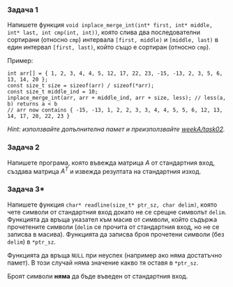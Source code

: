 ### Задача 1

Напишете функция
`void inplace_merge_int(int* first, int* middle, int* last, int cmp(int, int))`,
която слива два последователни сортирани (относно `cmp`) интервала
`[first, middle)` и `[middle, last)` в един интервал `[first, last)`,
който също е сортиран (относно `cmp`).

Пример:
```
int arr[] = { 1, 2, 3, 4, 4, 5, 12, 17, 22, 23, -15, -13, 2, 3, 5, 6, 13, 14, 20 };
const size_t size = sizeof(arr) / sizeof(*arr);
const size_t middle_ind = 10;
inplace_merge_int(arr, arr + middle_ind, arr + size, less); // less(a, b) returns a < b
// arr now contains { -15, -13, 1, 2, 2, 3, 3, 4, 4, 5, 5, 6, 12, 13, 14, 17, 20, 22, 23 }
```

*Hint: използвайте допълнителна памет и преизползвайте [weekA/task02](../week-A/solutions/task02.c).*

### Задача 2

Напишете програма, която въвежда матрица $A$ от стандартния вход, създава матрица $A^T$ и извежда резултата на стандартния изход.

### Задача 3\*

Напишете функция
`char* readline(size_t* ptr_sz, char delim)`, която чете символи от стандартния вход
докато не се срещне символът `delim`. Функцията да връща указател към масив от символи,
който съдържа прочетените символи (`delim` се прочита от стандартния вход, но не се записва в масива).
Функцията да записва броя прочетени символи (без `delim`) в `*ptr_sz`.

Функцията да връща `NULL` при неуспех (например ако няма достатъчно памет).
В този случай няма значение какво тя оставя в `*ptr_sz`.

Броят символи **няма** да бъде въведен от стандартния вход.

